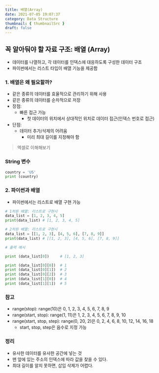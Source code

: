 ```yaml
---
title: 배열(Array)
date: 2021-07-05 19:07:37
category: Data Structure
thumbnail: { thumbnailSrc }
draft: false
---
```


## **꼭 알아둬야 할 자료 구조: 배열 (Array)**

- 데이터를 나열하고, 각 데이터를 인덱스에 대응하도록 구성한 데이터 구조
- 파이썬에서는 리스트 타입이 배열 기능을 제공함

### 1. 배열은 왜 필요할까?

- 같은 종류의 데이터를 효율적으로 관리하기 위해 사용
- 같은 종류의 데이터를 순차적으로 저장
- 장점:
  - 빠른 접근 가능
    - 첫 데이터의 위치에서 상대적인 위치로 데이터 접근(인덱스 번호로 접근)
- 단점:
  - 데이터 추가/삭제의 어려움
    - 미리 최대 길이를 지정해야 함

> 엑셀로 이해해보기

### String 변수

```python
country = 'US'
print (country)
```

### **2. 파이썬과 배열**

- 파이썬에서는 리스트로 배열 구현 가능

```python
# 1차원 배열: 리스트로 구현시
data_list = [1, 2, 3, 4, 5]
print(data_list) # [1, 2, 3, 4, 5]

# 2차원 배열: 리스트로 구현시
data_list = [[1, 2, 3], [4, 5, 6], [7, 8, 9]]
print(data_list) # [[1, 2, 3], [4, 5, 6], [7, 8, 9]]

# 출력 예시

print (data_list[0])     # [1, 2, 3]

print (data_list[0][0])  # 1
print (data_list[0][1])  # 2
print (data_list[0][2])  # 3
print (data_list[1][0])  # 4
print (data_list[1][1])  # 5
```

### **참고**

- range(stop): range(10)은 0, 1, 2, 3, 4, 5, 6, 7, 8, 9
- range(start, stop): range(1, 11)은 1, 2, 3, 4, 5, 6, 7, 8, 9, 10
- range(start, stop, step): range(0, 20, 2)은 0, 2, 4, 6, 8, 10, 12, 14, 16, 18
  - start, stop, step은 음수로 지정 가능

### 정리

- 유사한 데이터를 유사한 공간에 넣는 것
- 맨 앞에 있는 주소의 인덱스에 따라 값을 찾을 수 있다.
- 최대 길이를 알지 못하면, 삽입 삭제가 어렵다.
